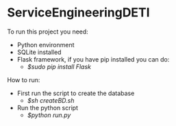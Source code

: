 # ServiceEngineeringDETI

To run this project you need:
* Python environment
* SQLite installed
* Flask framework, if you have pip installed you can do:
	* _$sudo pip install Flask_ 

How to run:
* First run the script to create the database 
	* _$sh createBD.sh_
* Run the python script
	* _$python run.py_
